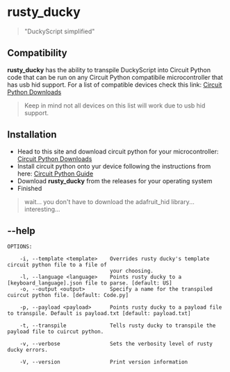 # rusty_ducky
> "DuckyScript simplified"

## Compatibility

**rusty_ducky** has the ability to transpile DuckyScript into Circuit Python code that can be run on any Circuit Python compatibile microcontroller that has usb hid support.
For a list of compatible devices check this link: [Circuit Python Downloads](https://circuitpython.org/downloads)
> Keep in mind not all devices on this list will work due to usb hid support.

## Installation 

- Head to this site and download circuit python for your microcontroller: [Circuit Python Downloads](https://circuitpython.org/downloads)
- Install circuit python onto yur device following the instructions from here: [Circuit Python Guide](https://learn.adafruit.com/welcome-to-circuitpython/installing-circuitpython)
- Download **rusty_ducky** from the releases for your operating system
- Finished

> wait... you don't have to download the adafruit_hid library... interesting...

## --help

```
OPTIONS:
        
    -i, --template <template>    Overrides rusty ducky's template circuit python file to a file of
                                 your choosing.
    -l, --language <language>    Points rusty ducky to a [keyboard_language].json file to parse. [default: US]
    -o, --output <output>        Specify a name for the transpiled cuircut python file. [default: Code.py]
    
    -p, --payload <payload>      Points rusty ducky to a payload file to transpile. Default is payload.txt [default: payload.txt]
    
    -t, --transpile              Tells rusty ducky to transpile the payload file to cuircut python.
    
    -v, --verbose                Sets the verbosity level of rusty ducky errors.
    
    -V, --version                Print version information
